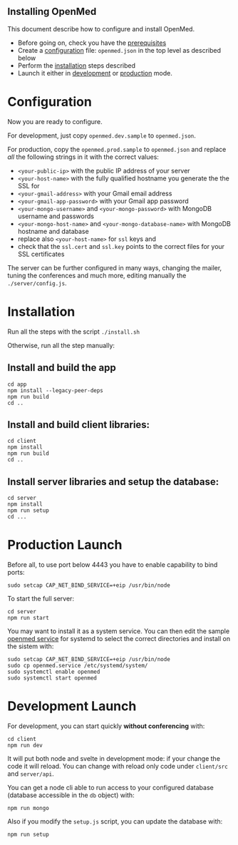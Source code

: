 ## Installing OpenMed

This document describe how to configure and install OpenMed.

- Before going on, check you have the [prerequisites](PREREQ.md)
- Create a [configuration](#configuration) file: `openmed.json` in the top level as described below
- Perform the [installation](#installation) steps described
- Launch it either in [development](#development) or [production](#production) mode.

<a name="configuration"/>

# Configuration

Now you are ready to configure.

For development, just copy `openmed.dev.sample` to `openmed.json`. 

For production, copy the `openmed.prod.sample` to `openmed.json` and replace *all* the following strings in it with the correct values:

- `<your-public-ip>` with the public IP address of your server 
- `<your-host-name>` with the fully qualified hostname you generate the the SSL for 
- `<your-gmail-address>` with your Gmail email address
- `<your-gmail-app-password>` with your Gmail app password
- `<your-mongo-username>` and `<your-mongo-password>` with MongoDB username and passwords
- `<your-mongo-host-name>` and `<your-mongo-database-name>` with MongoDB hostname and database
- replace also `<your-host-name>` for `ssl` keys and 
- check that the `ssl.cert` and `ssl.key` points to the correct files for your SSL certificates

The server can be further configured in many ways, changing the mailer, tuning the conferences and much more, editing manually the `./server/config.js`.

<a name="installation"/>

# Installation

Run all the steps with the script `./install.sh` 

Otherwise, run all the step manually:

## Install and build the app

```
cd app
npm install --legacy-peer-deps
npm run build
cd ..
```

## Install and build client libraries:

```
cd client
npm install
npm run build
cd ..
```

## Install server libraries and setup the database:

```
cd server
npm install
npm run setup
cd ...
```

<a name="production"/>

# Production Launch

Before all, to use port below 4443 you have to enable capability to bind ports:

```
sudo setcap CAP_NET_BIND_SERVICE=+eip /usr/bin/node
```

To start the full server:

```
cd server
npm run start
```

You may want to install it as a system service. You can then edit the sample [openmed service](openmed.service) for systemd to select the correct directories and install on the sistem with:

```
sudo setcap CAP_NET_BIND_SERVICE=+eip /usr/bin/node
sudo cp openmed.service /etc/systemd/system/
sudo systemctl enable openmed
sudo systemctl start openmed
```

<a name="development"/>

# Development Launch

For development, you can start quickly **without conferencing** with:

```
cd client
npm run dev
```

It will put both node and svelte in development mode: if your change the code it will reload. You can change with reload only code under `client/src` and `server/api`.

You can get a node cli able to run access to your configured database (database accessible in the `db` object) with:

```
npm run mongo
```

Also if you modify the `setup.js` script, you can update the database with: 

```
npm run setup
```
